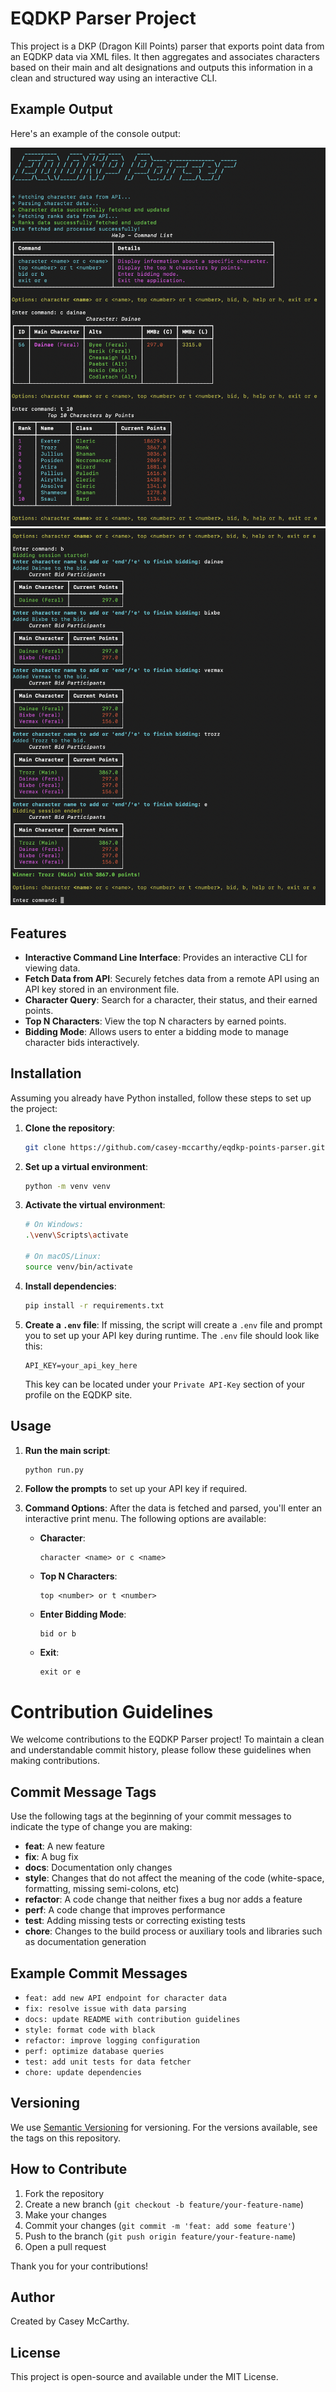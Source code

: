# EQDKP Parser Project

This project is a DKP (Dragon Kill Points) parser that exports point data from an EQDKP data via XML files. It then aggregates and associates characters based on their main and alt designations and outputs this information in a clean and structured way using an interactive CLI.

## Example Output

Here's an example of the console output:

![Output](readme/example1.png)
![Output](readme/example2.png)

## Features

- **Interactive Command Line Interface**: Provides an interactive CLI for viewing data.
- **Fetch Data from API**: Securely fetches data from a remote API using an API key stored in an environment file.
- **Character Query**: Search for a character, their status, and their earned points.
- **Top N Characters**: View the top N characters by earned points.
- **Bidding Mode**: Allows users to enter a bidding mode to manage character bids interactively.

## Installation

Assuming you already have Python installed, follow these steps to set up the project:

1. **Clone the repository**:
   ```bash
   git clone https://github.com/casey-mccarthy/eqdkp-points-parser.git
   ```

2. **Set up a virtual environment**:
   ```bash
   python -m venv venv
   ```

3. **Activate the virtual environment**:
   ```bash
   # On Windows:
   .\venv\Scripts\activate

   # On macOS/Linux:
   source venv/bin/activate
   ```

4. **Install dependencies**:
   ```bash
   pip install -r requirements.txt
   ```

5. **Create a `.env` file**:
   If missing, the script will create a `.env` file and prompt you to set up your API key during runtime. The `.env` file should look like this:
   ```
   API_KEY=your_api_key_here
   ```
   This key can be located under your `Private API-Key` section of your profile on the EQDKP site.

## Usage

1. **Run the main script**:
   ```bash
   python run.py
   ```

2. **Follow the prompts** to set up your API key if required.

3. **Command Options**:
   After the data is fetched and parsed, you'll enter an interactive print menu. The following options are available:
   - **Character**:
     ```plaintext
     character <name> or c <name>
     ```
   - **Top N Characters**:
     ```plaintext
     top <number> or t <number>
     ```
   - **Enter Bidding Mode**:
     ```plaintext
     bid or b
     ```
   - **Exit**:
     ```plaintext
     exit or e
     ```

# Contribution Guidelines

We welcome contributions to the EQDKP Parser project! To maintain a clean and understandable commit history, please follow these guidelines when making contributions.

## Commit Message Tags

Use the following tags at the beginning of your commit messages to indicate the type of change you are making:

- **feat**: A new feature
- **fix**: A bug fix
- **docs**: Documentation only changes
- **style**: Changes that do not affect the meaning of the code (white-space, formatting, missing semi-colons, etc)
- **refactor**: A code change that neither fixes a bug nor adds a feature
- **perf**: A code change that improves performance
- **test**: Adding missing tests or correcting existing tests
- **chore**: Changes to the build process or auxiliary tools and libraries such as documentation generation

## Example Commit Messages

- `feat: add new API endpoint for character data`
- `fix: resolve issue with data parsing`
- `docs: update README with contribution guidelines`
- `style: format code with black`
- `refactor: improve logging configuration`
- `perf: optimize database queries`
- `test: add unit tests for data fetcher`
- `chore: update dependencies`

## Versioning

We use [Semantic Versioning](https://semver.org/) for versioning. For the versions available, see the tags on this repository.

## How to Contribute

1. Fork the repository
2. Create a new branch (`git checkout -b feature/your-feature-name`)
3. Make your changes
4. Commit your changes (`git commit -m 'feat: add some feature'`)
5. Push to the branch (`git push origin feature/your-feature-name`)
6. Open a pull request

Thank you for your contributions!

## Author

Created by Casey McCarthy.

## License

This project is open-source and available under the MIT License. 